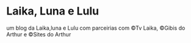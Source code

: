 # Laika, Luna e Lulu
 um blog da Laika,luna e Lulu com parceirias com &copy;Tv Laika, &copy;Gibis do Arthur e &copy;Sites do Arthur
